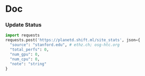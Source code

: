 # Doc

### Update Status

``` python
import requests
requests.post('https://planetd.shift.ml/site_stats', json={
  "source": "stanford.edu", # ethz.ch; osg-htc.org
  "total_perfs": 0,
  "num_gpu": 0,
  "num_cpu": 0,
  "note": "string"
}
```
